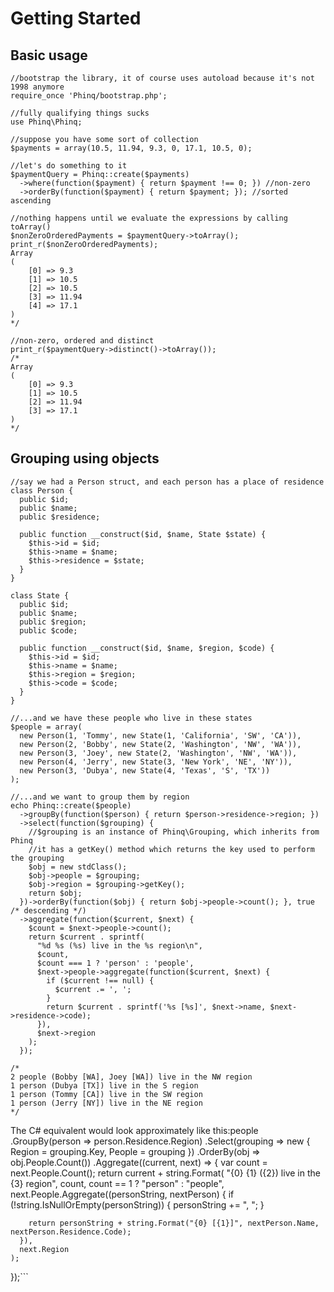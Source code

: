 # Getting Started #

## Basic usage ##

```
//bootstrap the library, it of course uses autoload because it's not 1998 anymore
require_once 'Phinq/bootstrap.php';

//fully qualifying things sucks
use Phinq\Phinq;

//suppose you have some sort of collection
$payments = array(10.5, 11.94, 9.3, 0, 17.1, 10.5, 0);

//let's do something to it
$paymentQuery = Phinq::create($payments)
  ->where(function($payment) { return $payment !== 0; }) //non-zero
  ->orderBy(function($payment) { return $payment; }); //sorted ascending

//nothing happens until we evaluate the expressions by calling toArray()
$nonZeroOrderedPayments = $paymentQuery->toArray();
print_r($nonZeroOrderedPayments);
Array
(
    [0] => 9.3
    [1] => 10.5
    [2] => 10.5
    [3] => 11.94
    [4] => 17.1
)
*/

//non-zero, ordered and distinct
print_r($paymentQuery->distinct()->toArray());
/*
Array
(
    [0] => 9.3
    [1] => 10.5
    [2] => 11.94
    [3] => 17.1
)
*/
```

## Grouping using objects ##
```
//say we had a Person struct, and each person has a place of residence
class Person {
  public $id;
  public $name;
  public $residence;
  
  public function __construct($id, $name, State $state) {
    $this->id = $id;
    $this->name = $name;
    $this->residence = $state;
  }
}

class State {
  public $id;
  public $name;
  public $region;
  public $code;
  
  public function __construct($id, $name, $region, $code) {
    $this->id = $id;
    $this->name = $name;
    $this->region = $region;
    $this->code = $code;
  }
}
  
//...and we have these people who live in these states
$people = array(
  new Person(1, 'Tommy', new State(1, 'California', 'SW', 'CA')),
  new Person(2, 'Bobby', new State(2, 'Washington', 'NW', 'WA')),
  new Person(3, 'Joey', new State(2, 'Washington', 'NW', 'WA')),
  new Person(4, 'Jerry', new State(3, 'New York', 'NE', 'NY')),
  new Person(3, 'Dubya', new State(4, 'Texas', 'S', 'TX'))
);
  
//...and we want to group them by region
echo Phinq::create($people)
  ->groupBy(function($person) { return $person->residence->region; })
  ->select(function($grouping) { 
    //$grouping is an instance of Phinq\Grouping, which inherits from Phinq
    //it has a getKey() method which returns the key used to perform the grouping
    $obj = new stdClass();
    $obj->people = $grouping;
    $obj->region = $grouping->getKey();
    return $obj;
  })->orderBy(function($obj) { return $obj->people->count(); }, true /* descending */)
  ->aggregate(function($current, $next) { 
    $count = $next->people->count();
    return $current . sprintf(
      "%d %s (%s) live in the %s region\n",
      $count,
      $count === 1 ? 'person' : 'people',
      $next->people->aggregate(function($current, $next) {
        if ($current !== null) {
          $current .= ', ';
        }
        return $current . sprintf('%s [%s]', $next->name, $next->residence->code);
      }),
      $next->region
    );
  });

/*
2 people (Bobby [WA], Joey [WA]) live in the NW region
1 person (Dubya [TX]) live in the S region
1 person (Tommy [CA]) live in the SW region
1 person (Jerry [NY]) live in the NE region
*/
```

The C# equivalent would look approximately like this:people
  .GroupBy(person => person.Residence.Region)
  .Select(grouping => new { Region = grouping.Key, People = grouping })
  .OrderBy(obj => obj.People.Count())
  .Aggregate((current, next) => {
    var count = next.People.Count();
    return current + string.Format(
      "{0} {1} ({2}) live in the {3} region",
      count,
      count == 1 ? "person" : "people",
      next.People.Aggregate((personString, nextPerson) {
        if (!string.IsNullOrEmpty(personString)) {
          personString += ", ";
        }

        return personString + string.Format("{0} [{1}]", nextPerson.Name, nextPerson.Residence.Code);
      }),
      next.Region
    );
  });```